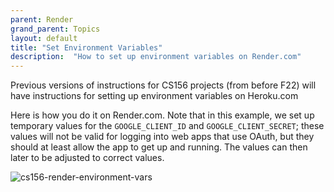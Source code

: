 ```yaml
---
parent: Render
grand_parent: Topics
layout: default
title: "Set Environment Variables"
description:  "How to set up environment variables on Render.com"
---
```


Previous versions of instructions for CS156 projects (from before F22) will have instructions for setting up environment variables on Heroku.com

Here is how you do it on Render.com.  Note that in this example, we set up temporary values for the `GOOGLE_CLIENT_ID` and `GOOGLE_CLIENT_SECRET`; these values will not be valid for logging into web apps that use OAuth, but they should at least allow the
app to get up and running.   The values can then later to be adjusted to correct values.


![cs156-render-environment-vars](https://user-images.githubusercontent.com/1119017/194436920-e8bd0361-7c8c-48ef-91c5-035373029c7c.gif)
